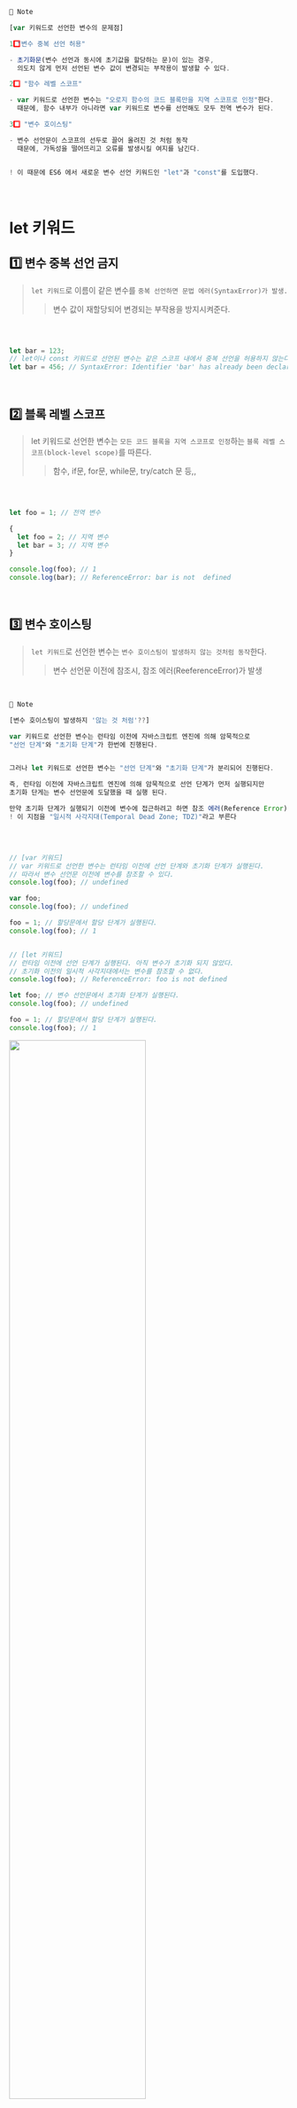 ```js
🔎 Note

[var 키워드로 선언한 변수의 문제점]

1️⃣ "변수 중복 선언 허용"

- 초기화문(변수 선언과 동시에 초기값을 할당하는 문)이 있는 경우,
  의도치 않게 먼저 선언된 변수 값이 변경되는 부작용이 발생할 수 있다.

2️⃣ "함수 레벨 스코프"

- var 키워드로 선언한 변수는 "오로지 함수의 코드 블록만을 지역 스코프로 인정"한다.
  때문에, 함수 내부가 아니라면 var 키워드로 변수를 선언해도 모두 전역 변수가 된다.

3️⃣ "변수 호이스팅"

- 변수 선언문이 스코프의 선두로 끌어 올려진 것 처럼 동작
  때문에, 가독성을 떨어뜨리고 오류를 발생시킬 여지를 남긴다.


! 이 때문에 ES6 에서 새로운 변수 선언 키워드인 "let"과 "const"를 도입했다.
```
<br>

# let 키워드

## 1️⃣ 변수 중복 선언 금지

> `let 키워드`로 이름이 같은 변수를 `중복 선언하면 문법 에러(SyntaxError)가 발생.`
>> 변수 값이 재할당되어 변경되는 부작용을 방지시켜준다.
<br>

```js

let bar = 123;
// let이나 const 키워드로 선언된 변수는 같은 스코프 내에서 중복 선언을 허용하지 않는다.
let bar = 456; // SyntaxError: Identifier 'bar' has already been declared

```
<br>

## 2️⃣ 블록 레벨 스코프

> let 키워드로 선언한 변수는 `모든 코드 블록을 지역 스코프로 인정`하는 `블록 레벨 스코프(block-level scope)`를 따른다.
>> 함수, if문, for문, while문, try/catch 문 등,,
<br>

```js

let foo = 1; // 전역 변수

{
  let foo = 2; // 지역 변수
  let bar = 3; // 지역 변수
}

console.log(foo); // 1
console.log(bar); // ReferenceError: bar is not  defined

```
<br>

## 3️⃣ 변수 호이스팅

> `let 키워드`로 선언한 변수는 `변수 호이스팅이 발생하지 않는 것처럼 동작`한다.
>> 변수 선언문 이전에 참조시, 참조 에러(ReeferenceError)가 발생
<br>

```js
🔎 Note

[변수 호이스팅이 발생하지 '않는 것 처럼'??]

var 키워드로 선언한 변수는 런타임 이전에 자바스크립트 엔진에 의해 암묵적으로
"선언 단계"와 "초기화 단계"가 한번에 진행된다.


그러나 let 키워드로 선언한 변수는 "선언 단계"와 "초기화 단계"가 분리되어 진행된다.

즉, 런타임 이전에 자바스크립트 엔진에 의해 암묵적으로 선언 단계가 먼저 실행되지만
초기화 단게는 변수 선언문에 도달했을 때 실행 된다.

만약 초기화 단계가 실행되기 이전에 변수에 접근하려고 하면 참조 에러(Reference Error)가 발생한다.
! 이 지점을 "일시적 사각지대(Temporal Dead Zone; TDZ)"라고 부른다
```
<br>

```js

// [var 키워드]
// var 키워드로 선언한 변수는 런타임 이전에 선언 단계와 초기화 단계가 실행된다.
// 따라서 변수 선언문 이전에 변수를 참조할 수 있다.
console.log(foo); // undefined

var foo;
console.log(foo); // undefined

foo = 1; // 할당문에서 할당 단계가 실행된다.
console.log(foo); // 1


// [let 키워드]
// 런타임 이전에 선언 단계가 실행된다. 아직 변수가 초기화 되지 않았다.
// 초기화 이전의 일시적 사각지대에서는 변수를 참조할 수 없다.
console.log(foo); // ReferenceError: foo is not defined

let foo; // 변수 선언문에서 초기화 단계가 실행된다.
console.log(foo); // undefined

foo = 1; // 할당문에서 할당 단계가 실행된다.
console.log(foo); // 1

```
<img src="var&let.png" width="70%">
<br>

## 4️⃣ 전역 객체와 let

> `let 키워드`로 선언한 전역 변수는 `전역 객체의 프로퍼티가 아니다.`
>> var 키워드로 선언한 전역 변수와 전역 함수, 암묵적 전역은 전역 객체 window의 프로퍼티가 된다.
<br>

```js

// [var 키워드]
// 전역 변수
var x = 1;
// 암묵적 전역
y = 2;
// 전역 함수
function foo() {}

// var 키워드로 선언한 전역 변수는 전역 객체 window의 프로퍼티다.
console.log(window.x); // 1
// 전역 객체 window의 프로퍼티는 전역 변수처럼 사용할 수 있다.
console.log(x); // 1


// [let 키워드]
let x = 1;

// let, const 키워드로 선언한 전역 변수는 전역 객체 window의 프로퍼티가 아니다.
console.log(window.x); // undefined
console.log(x); // 1

```
<br>

# const 키워드

> 💡 `const 키워드`는 `상수(constant)를 선언하기 위해 사용`한다.
>> 그러나 반드시 상수만을 위해 사용하지는 않는다.

> 💡 `const 키워드의 특징은 let 키워드와 대부분 동일`하다.
>> 블록 레벨 스코프, 변수 호이스팅이 발생하지 않는 것 처럼 동작
<br>

## 1️⃣ 선언과 초기화

> `const 키워드`로 선언한 변수는 반드시 `선언과 동시에 초기화`해야 한다.
<br>

```js

const foo = 1;

// 그렇지 않으면 문법 에러가 발생한다.
const foo; // SyntaxError: Missing initializer in const declaration

```
<br>

## 2️⃣ 재할당 금지

> `const 키워드로 선언한 변수는 재할당이 금지`된다.
>> var 또는 let 키워드로 선언한 변수는 재할당이 자유롭다.
<br>

```js

const foo = 1;
foo = 2; // TypeError: Assignment to constant variable.

```
<br>

## 3️⃣ 상수

> `상수` : 재할당이 금지된 변수
>> 상수도 값을 저장하기 위한 메모리 공간이 필요하므로 변수라고 할 수 있다.
<br>

### 상수에 원시 값을 할당했을 때

> `const 키워드`에 의해 `재할당이 금지`되므로 할당된 값을 변경할 수 없다.
>> 원시 값은 `변경할 수 없는 값(immutable value)`이기 때문이다.
<br>

```js

// 일반적으로 상수 이름은 대문자로 선언한다.
// 변수 이름을 대문자로 선언해 상수임을 명확히 나타낸다.
const TAX_RATE = 0.1;

let preTaxPrice = 100;

let afterTaxPrice = preTaxPrice + (preTaxPrice * TAX_RATE);

console.log(afterTaxPrice); // 110

```
<br>

### 상수에 객체를 할당 했을 때

> `const 키워드`로 선언된 변수에 `객체를 할당한 경우 값을 변경`할 수 있다.
>> `객체는 재할당 없이도 직접 변경이 가능하기 때문`이다.
<br>

```js

const person = {
  name: 'Lee'
};

// 객체는 변경 가능한 값이다. 따라서 재할당 없이 변경이 가능하다.
person.name = 'Kim';

console.log(person); // {name: "Kim"}

```

- **const 키워드는 재할당을 금지할 뿐 "불변"을 의미하지는 않는다.**
  - 객체가 변경되더라도, 변수에 할당된 참조 값은 변경되지 않는다.
